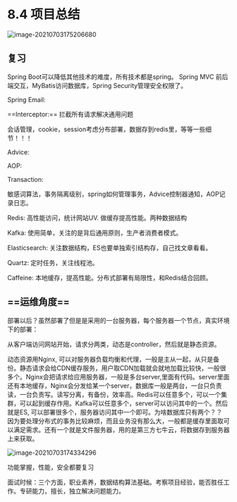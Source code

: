 # 8.4 项目总结

![image-20210703175206680](https://gitee.com/RichardCheng_5ecf/cloudimage/raw/master/img/image-20210703175206680.png)

## 复习

Spring Boot可以降低其他技术的难度，所有技术都是spring。 Spring MVC 前后端交互，MyBatis访问数据库，Spring Security管理安全权限了。

Spring Email:

==Interceptor:== 拦截所有请求解决通用问题

会话管理，cookie，session考虑分布部署，数据存到redis里，等等一些细节！！！



Advice:

AOP:

Transaction: 

敏感词算法，事务隔离级别，spring如何管理事务，Advice控制器通知，AOP记录日志。



Redis: 高性能访问，统计网站UV.  做缓存提高性能。两种数据结构



Kafka: 使用简单，关注的是背后通用原则，生产者消费者模式。



Elasticsearch: 关注数据结构，ES也要单独索引结构存，自己找文章看看。



Quartz: 定时任务，关注线程池。

Caffeine: 本地缓存，提高性能。分布式部署有局限性，和Redis结合回顾。



## ==运维角度==

部署以后？虽然部署了但是是采用的一台服务器，每个服务器一个节点，真实环境下的部署：

从客户端访问网站开始，请求分两类，动态是controller，然后就是静态资源。

动态资源用Nginx, 可以对服务器负载均衡和代理，一般是主从一起，从只是备份。静态请求会给CDN缓存服务，用户取CDN加载就会就地加载比较快，一般很多个。Nginx会把请求给应用服务器，一般是多台server,里面有代码。server里面还有本地缓存，Nginx会分发给某一个server，数据库一般是两台，一台只负责读，一台负责写。读写分离，有备份，效率高。Redis可以任意多个，可以一个集群，可以起到缓存作用。Kafka可以任意多个，server可以访问其中的一个。然后就是ES, 可以部署很多个，服务器访问其中一个即可。为啥数据库只有两个？？ 因为要处理分布式的事务比较麻烦，而且业务没有那么大，一般都是缓存里面取可以满足需求。还有一个就是文件服务器，用的是第三方七牛云，将数据存到服务器上来获取。

![image-20210703174334296](https://gitee.com/RichardCheng_5ecf/cloudimage/raw/master/img/image-20210703174334296.png)

功能掌握，性能，安全都要复习

面试时候：三个方面，职业素养，数据结构算法基础。考察项目经验，能否胜任工作。专研能力，擅长，独立解决问题能力。

